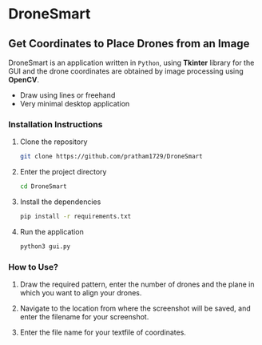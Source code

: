 # DroneSmart
## Get Coordinates to Place Drones from an Image 

DroneSmart is an application written in `Python`, using **Tkinter** library for the GUI and the drone coordinates are obtained by image processing using **OpenCV**.

- Draw using lines or freehand
- Very minimal desktop application

### Installation Instructions

1) Clone the repository
    ```sh
    git clone https://github.com/pratham1729/DroneSmart
    ```

2) Enter the project directory
    ```sh
    cd DroneSmart
    ```

3) Install the dependencies
    ```sh
    pip install -r requirements.txt
    ```

4) Run the application 
    ```sh
    python3 gui.py
    ```
### How to Use?

1) Draw the required pattern, enter the number of drones and the plane in which you want to align your drones.

2) Navigate to the location from where the screenshot will be saved, and enter the filename for your screenshot. 

3) Enter the file name for your textfile of coordinates. 
